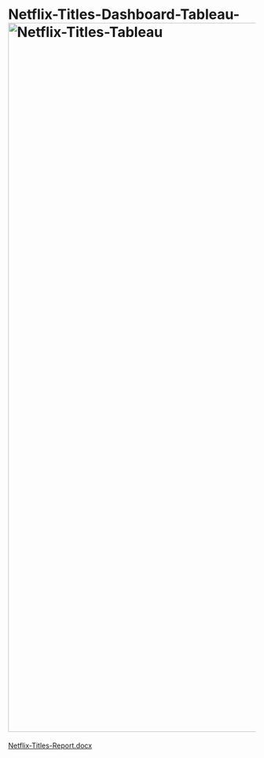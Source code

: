 # Netflix-Titles-Dashboard-Tableau-<img width="1440" alt="Netflix-Titles-Tableau" src="https://user-images.githubusercontent.com/84849349/233115848-7f6e9562-9193-44cf-a3dd-f4a639ca0b1e.png">
[Netflix-Titles-Report.docx](https://github.com/hafanhh/Netflix-Titles-/files/11274497/Netflix-Titles-Report.docx)

